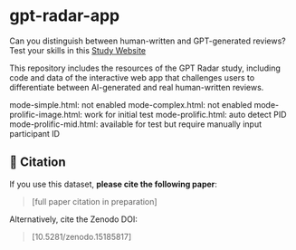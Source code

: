 # gpt-radar-app

Can you distinguish between human-written and GPT-generated reviews? Test your skills in this [Study Website](https://sites.google.com/view/gpt-radar)

This repository includes the resources of the GPT Radar study, including code and data of the interactive web app that challenges users to differentiate between AI-generated and real human-written reviews.

mode-simple.html: not enabled
mode-complex.html: not enabled
mode-prolific-image.html: work for initial test
mode-prolific.html: auto detect PID
mode-prolific-mid.html: available for test but require manually input participant ID

## 📄 Citation

If you use this dataset, **please cite the following paper**:

> [full paper citation in preparation]  

Alternatively, cite the Zenodo DOI:
> [10.5281/zenodo.15185817]
